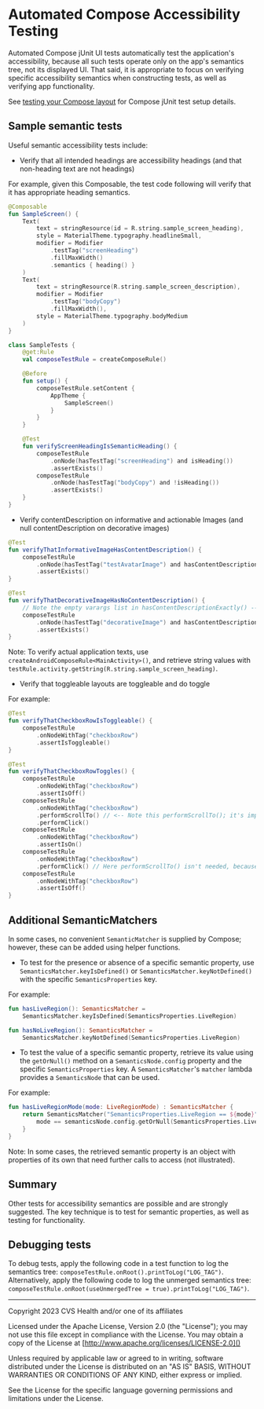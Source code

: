 # Automated Compose Accessibility Testing
Automated Compose jUnit UI tests automatically test the application's accessibility, because all such tests operate only on the app's semantics tree, not its displayed UI. That said, it is appropriate to focus on verifying specific accessibility semantics when constructing tests, as well as verifying app functionality.

See [testing your Compose layout](https://developer.android.com/jetpack/compose/testing) for Compose jUnit test setup details.

## Sample semantic tests

Useful semantic accessibility tests include:

* Verify that all intended headings are accessibility headings (and that non-heading text are not headings)

For example, given this Composable, the test code following will verify that it has appropriate heading semantics.

```kotlin
@Composable
fun SampleScreen() {
    Text(
        text = stringResource(id = R.string.sample_screen_heading),
        style = MaterialTheme.typography.headlineSmall,
        modifier = Modifier
            .testTag("screenHeading")
            .fillMaxWidth()
            .semantics { heading() }
    )
    Text(
        text = stringResource(R.string.sample_screen_description),
        modifier = Modifier
            .testTag("bodyCopy")
            .fillMaxWidth(),
        style = MaterialTheme.typography.bodyMedium
    )
}
```

```kotlin
class SampleTests {
    @get:Rule
    val composeTestRule = createComposeRule()

    @Before
    fun setup() {
        composeTestRule.setContent {
            AppTheme {
                SampleScreen()
            }
        }
    }

    @Test
    fun verifyScreenHeadingIsSemanticHeading() {
        composeTestRule
            .onNode(hasTestTag("screenHeading") and isHeading())
            .assertExists()
        composeTestRule
            .onNode(hasTestTag("bodyCopy") and !isHeading())
            .assertExists()
    }
}
```

* Verify contentDescription on informative and actionable Images (and null contentDescription on decorative images)

```kotlin
@Test
fun verifyThatInformativeImageHasContentDescription() {
    composeTestRule
        .onNode(hasTestTag("testAvatarImage") and hasContentDescription("John Smith's avatar"))
        .assertExists()
}

@Test
fun verifyThatDecorativeImageHasNoContentDescription() {
    // Note the empty varargs list in hasContentDescriptionExactly() -- this will verify that no contentDescription is present
    composeTestRule
        .onNode(hasTestTag("decorativeImage") and hasContentDescriptionExactly())
        .assertExists()
}
```

Note: To verify actual application texts, use `createAndroidComposeRule<MainActivity>()`, and retrieve string values with `testRule.activity.getString(R.string.sample_screen_heading)`.

* Verify that toggleable layouts are toggleable and do toggle

For example:

```kotlin
@Test
fun verifyThatCheckboxRowIsToggleable() {
    composeTestRule
        .onNodeWithTag("checkboxRow")
        .assertIsToggleable()
}

@Test
fun verifyThatCheckboxRowToggles() {
    composeTestRule
        .onNodeWithTag("checkboxRow")
        .assertIsOff()
    composeTestRule
        .onNodeWithTag("checkboxRow")
        .performScrollTo() // <-- Note this performScrollTo(); it's important to scroll to a composable before acting on it.
        .performClick()
    composeTestRule
        .onNodeWithTag("checkboxRow")
        .assertIsOn()
    composeTestRule
        .onNodeWithTag("checkboxRow")
        .performClick() // Here performScrollTo() isn't needed, because we did it above and screen location wasn't changed.
    composeTestRule
        .onNodeWithTag("checkboxRow")
        .assertIsOff()
}
```

## Additional SemanticMatchers

In some cases, no convenient `SemanticMatcher` is supplied by Compose; however, these can be added using helper functions.

* To test for the presence or absence of a specific semantic property, use `SemanticsMatcher.keyIsDefined()` or `SemanticsMatcher.keyNotDefined()` with the specific `SemanticsProperties` key.

For example:

```kotlin
fun hasLiveRegion(): SemanticsMatcher =
    SemanticsMatcher.keyIsDefined(SemanticsProperties.LiveRegion)

fun hasNoLiveRegion(): SemanticsMatcher =
    SemanticsMatcher.keyNotDefined(SemanticsProperties.LiveRegion)
```

* To test the value of a specific semantic property, retrieve its value using the `getOrNull()` method on a `SemanticsNode.config` property and the specific `SemanticsProperties` key. A `SemanticsMatcher`'s `matcher` lambda provides a `SemanticsNode` that can be used.

For example:

```kotlin
fun hasLiveRegionMode(mode: LiveRegionMode) : SemanticsMatcher {
    return SemanticsMatcher("SemanticsProperties.LiveRegion == ${mode}") { semanticsNode ->
        mode == semanticsNode.config.getOrNull(SemanticsProperties.LiveRegion)
    }
}
```

Note: In some cases, the retrieved semantic property is an object with properties of its own that need further calls to access (not illustrated).

## Summary
Other tests for accessibility semantics are possible and are strongly suggested. The key technique is to test for semantic properties, as well as testing for functionality.

## Debugging tests
To debug tests, apply the following code in a test function to log the semantics tree: `composeTestRule.onRoot().printToLog("LOG_TAG")`. Alternatively, apply the following code to log the unmerged semantics tree: `composeTestRule.onRoot(useUnmergedTree = true).printToLog("LOG_TAG")`.

----

Copyright 2023 CVS Health and/or one of its affiliates

Licensed under the Apache License, Version 2.0 (the "License");
you may not use this file except in compliance with the License.
You may obtain a copy of the License at
[http://www.apache.org/licenses/LICENSE-2.0]()

Unless required by applicable law or agreed to in writing, software
distributed under the License is distributed on an "AS IS" BASIS,
WITHOUT WARRANTIES OR CONDITIONS OF ANY KIND, either express or implied.

See the License for the specific language governing permissions and
limitations under the License.
